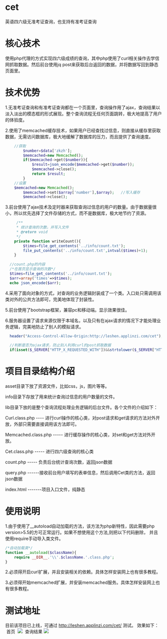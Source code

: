 # cet
英语四六级无准考证查询，也支持有准考证查询
# 核心技术
使用php代理的方式实现四六级成绩的查询，其中php使用了curl相关操作去学信网抓取数据。然后前台使用jq post来获取后台返回的数据，并将数据写回到静态页面里。

# 技术优势
1.无准考证查询和有准考证查询都在一个页面里，查询操作用了ajax，查询结果以淡入淡出的模态框的形式展现。整个查询流程无任何页面跳转，极大地提高了用户的体验度。

2.使用了memcached缓存技术，如果用户已经查找过信息，则直接从缓存里获取数据，无需访问数据库，极大地缓解了数据库的压力，而且提供了查询速度。
```php
    //获取
		$number=$data['zkzh'];
		$memcached=new Memcached();
		if($memcached->get($number)){
			$result=json_encode($memcached->get($number));
			$memcached->close();
			return $result;
		}
    //设置
    $memcached=new Memcached();
		$memcached->set($array['number'],$array);   //写入缓存
		$memcached->close();
```

3.前台使用了ajax技术及定时器来获取查询过信息的用户的数量。由于数据量很小，所以优先选择了文件存储的方式，而不是数据库，极大地节约了资源。

```php
	 /**
     * 统计查询的次数，并写入文件
     * @return void
     */	
	private function writeCount(){
		$times=file_get_contents('../info/count.txt');
		file_put_contents('../info/count.txt',intval($times)+1);
	}
  
  //count.php的内容
  /*在首页显示查询的次数*/
  $times=file_get_contents('../info/count.txt');
  $arr=array('times'=>$times);
  echo json_encode($arr);

```

4.采用了面向对象的方式，对查询的业务逻辑封装成了一个类。入口处只需调用该类对外的公共方法即可，完美地体现了封装性。

5.前台使用了bootstrap框架，兼容pc和移动端。显示效果很佳。

6.服务器设置了请求来源仅限于本域名，以及只有在ajax请求的情况下才能处理业务逻辑，完美地防止了别人的模拟请求。

```php
  header("Access-Control-Allow-Origin:http://leshen.applinzi.com/cet"); //只允许本站提交数据,防ajax跨域 
  
  //判断是否为ajax请求，防止别人利用curl的post抓取数据
  if(isset($_SERVER["HTTP_X_REQUESTED_WITH"])&&strtolower($_SERVER["HTTP_X_REQUESTED_WITH"])=="xmlhttprequest")
```

# 项目目录结构介绍
asset目录下放了资源文件，比如css，js，图片等等。

info目录下存放了用来统计查询过信息的用户数量的文件。

lib目录下放的是整个查询流程处理业务逻辑的后台文件。各个文件的介绍如下：

  Curl.class.php  ---- 进行curl操作的核心类，对post请求和get请求的方法对外开放，外部只需要直接调用该方法即可。
  
  Memcached.class.php   ----- 进行缓存操作的核心类，对set和get方法对外开放。
  
  Cet.class.php         ----- 进行四六级查询的核心类
  
  count.php             ----- 负责后台统计查询次数，返回json数据
  
  query.php             ------接收前台用户填写的表单信息，然后调用Cet类的方法，返回json数据
  
  
index.html    -------项目入口文件，纯静态
  
# 使用说明

1.由于使用了__autoload自动加载的方法，该方法为php新特性，因此需要php version>5.5的方可正常运行。如果不想使用这个方法,则把以下代码删除，
并且使用require手动导入类文件。
  ```php
  /*自动加载类*/
  function __autoload($className){
	  require __DIR__.'\\'.$className.'.class.php';
  }
  ```

2.必须得开启curl扩展，并且安装相关的依赖。具体怎样安装网上也有很多教程。

3.必须得开始memcached扩展，并安装memcached服务。具体怎样安装网上也有很多教程。

# 测试地址

 目前该项目已上线，可通过 http://leshen.applinzi.com/cet/  测试。
 效果如下：
  首页
  ![](https://github.com/lensh/cet/blob/master/cet/asset/image/1.png)
  查询结果
  ![](https://github.com/lensh/cet/blob/master/cet/asset/image/2.png)
